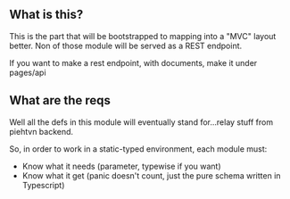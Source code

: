 ## What is this?

This is the part that will be bootstrapped to mapping into a "MVC" layout better. Non of those module will be served as a REST endpoint. 

If you want to make a rest endpoint, with documents, make it under pages/api

## What are the reqs

Well all the defs in this module will eventually stand for...relay stuff from piehtvn backend.

So, in order to work in a static-typed environment, each module must:

- Know what it needs (parameter, typewise if you want)
- Know what it get (panic doesn't count, just the pure schema written in Typescript)